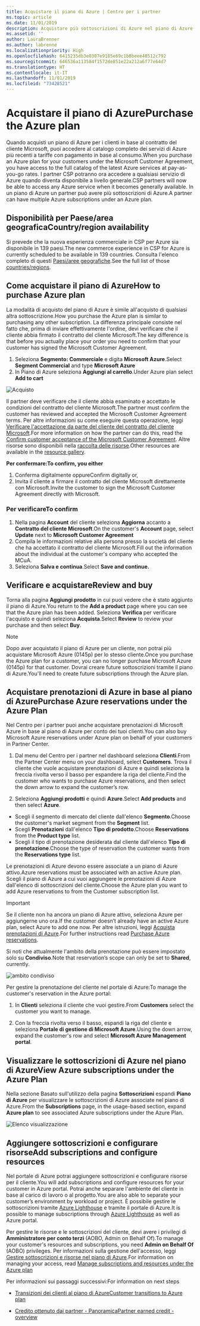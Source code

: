 ```yaml
---
title: Acquistare il piano di Azure | Centro per i partner
ms.topic: article
ms.date: 11/01/2019
description: Acquistare più sottoscrizioni di Azure nel piano di Azure
ms.assetid: ''
author: LauraBrenner
ms.author: labrenne
ms.localizationpriority: High
ms.openlocfilehash: 6415235db3e0307e9185e69c1b8beee48512c792
ms.sourcegitcommit: 646536a113584f1572de851e22a212a6f77e64d7
ms.translationtype: HT
ms.contentlocale: it-IT
ms.lasthandoff: 11/01/2019
ms.locfileid: "73428521"
---
```

# <a name="purchase-the-azure-plan"></a><span data-ttu-id="adb2e-103">Acquistare il piano di Azure</span><span class="sxs-lookup"><span data-stu-id="adb2e-103">Purchase the Azure plan</span></span>

<span data-ttu-id="adb2e-104">Quando acquisti un piano di Azure per i clienti in base al contratto del cliente Microsoft, puoi accedere al catalogo completo dei servizi di Azure più recenti a tariffe con pagamento in base al consumo.</span><span class="sxs-lookup"><span data-stu-id="adb2e-104">When you purchase an Azure plan for your customers under the Microsoft Customer Agreement, you have access to the full catalog of the latest Azure services at pay-as-you-go rates.</span></span> <span data-ttu-id="adb2e-105">I partner CSP potranno ora accedere a qualsiasi servizio di Azure quando diventa disponibile a livello generale.</span><span class="sxs-lookup"><span data-stu-id="adb2e-105">CSP partners will now be able to access any Azure service when it becomes generally available.</span></span> <span data-ttu-id="adb2e-106">In un piano di Azure un partner può avere più sottoscrizioni di Azure.</span><span class="sxs-lookup"><span data-stu-id="adb2e-106">A partner can have multiple Azure subscriptions under an Azure plan.</span></span> 

## <a name="countryregion-availability"></a><span data-ttu-id="adb2e-107">Disponibilità per Paese/area geografica</span><span class="sxs-lookup"><span data-stu-id="adb2e-107">Country/region availability</span></span>
<span data-ttu-id="adb2e-108">Si prevede che la nuova esperienza commerciale in CSP per Azure sia disponibile in 139 paesi.</span><span class="sxs-lookup"><span data-stu-id="adb2e-108">The new commerce experience in CSP for Azure is currently scheduled to be available in 139 countries.</span></span> <span data-ttu-id="adb2e-109">Consulta l'elenco completo di questi [Paesi/aree geografiche](https://query.prod.cms.rt.microsoft.com/cms/api/am/binary/RE3QN0x).</span><span class="sxs-lookup"><span data-stu-id="adb2e-109">See the full list of those [countries/regions](https://query.prod.cms.rt.microsoft.com/cms/api/am/binary/RE3QN0x).</span></span> 

## <a name="how-to-purchase-azure-plan"></a><span data-ttu-id="adb2e-110">Come acquistare il piano di Azure</span><span class="sxs-lookup"><span data-stu-id="adb2e-110">How to purchase Azure plan</span></span>

<span data-ttu-id="adb2e-111">La modalità di acquisto del piano di Azure è simile all'acquisto di qualsiasi altra sottoscrizione.</span><span class="sxs-lookup"><span data-stu-id="adb2e-111">How you purchase the Azure plan is similar to purchasing any other subscription.</span></span> <span data-ttu-id="adb2e-112">La differenza principale consiste nel fatto che, prima di inviare effettivamente l'ordine, devi verificare che il cliente abbia firmato il contratto del cliente Microsoft.</span><span class="sxs-lookup"><span data-stu-id="adb2e-112">The key difference is that before you actually place your order you need to confirm that your customer has signed the Microsoft Customer Agreement.</span></span>

1. <span data-ttu-id="adb2e-113">Seleziona **Segmento: Commerciale** e digita **Microsoft Azure**.</span><span class="sxs-lookup"><span data-stu-id="adb2e-113">Select **Segment Commercial** and type **Microsoft Azure**</span></span> 
2. <span data-ttu-id="adb2e-114">In Piano di Azure seleziona **Aggiungi al carrello**.</span><span class="sxs-lookup"><span data-stu-id="adb2e-114">Under Azure plan select **Add to cart**</span></span>

![Acquisto](images/azure/Azurepurchase1.png)

<span data-ttu-id="adb2e-116">Il partner deve verificare che il cliente abbia esaminato e accettato le condizioni del contratto del cliente Microsoft.</span><span class="sxs-lookup"><span data-stu-id="adb2e-116">The partner must confirm the customer has reviewed and accepted the Microsoft Customer Agreement terms.</span></span> <span data-ttu-id="adb2e-117">Per altre informazioni su come eseguire questa operazione, leggi [Verificare l'accettazione da parte del cliente del contratto del cliente Microsoft](https://docs.microsoft.com/partner-center/confirm-customer-agreement).</span><span class="sxs-lookup"><span data-stu-id="adb2e-117">For more information on how the partner can do this, read the [Confirm customer acceptance of the Microsoft Customer Agreement](https://docs.microsoft.com/partner-center/confirm-customer-agreement).</span></span> <span data-ttu-id="adb2e-118">Altre risorse sono disponibili nella [raccolta delle risorse](https://partner.microsoft.com/resources/collection/Microsoft-Customer-Agreement-in-the-CSP-program#/).</span><span class="sxs-lookup"><span data-stu-id="adb2e-118">Other resources are available in the [resource gallery](https://partner.microsoft.com/resources/collection/Microsoft-Customer-Agreement-in-the-CSP-program#/).</span></span>

<span data-ttu-id="adb2e-119">**Per confermare:**</span><span class="sxs-lookup"><span data-stu-id="adb2e-119">**To confirm, you either**</span></span>
1. <span data-ttu-id="adb2e-120">Conferma digitalmente oppure</span><span class="sxs-lookup"><span data-stu-id="adb2e-120">Confirm digitally or,</span></span>
2. <span data-ttu-id="adb2e-121">Invita il cliente a firmare il contratto del cliente Microsoft direttamente con Microsoft.</span><span class="sxs-lookup"><span data-stu-id="adb2e-121">Invite the customer to sign the Microsoft Customer Agreement directly with Microsoft.</span></span> 

### <a name="to-confirm"></a><span data-ttu-id="adb2e-122">Per verificare</span><span class="sxs-lookup"><span data-stu-id="adb2e-122">To confirm</span></span> 

1. <span data-ttu-id="adb2e-123">Nella pagina **Account** del cliente seleziona **Aggiorna** accanto a **Contratto del cliente Microsoft**.</span><span class="sxs-lookup"><span data-stu-id="adb2e-123">On the customer's **Account** page, select **Update** next to **Microsoft Customer Agreement**</span></span>  
2. <span data-ttu-id="adb2e-124">Compila le informazioni relative alla persona presso la società del cliente che ha accettato il contratto del cliente Microsoft.</span><span class="sxs-lookup"><span data-stu-id="adb2e-124">Fill out the information about the individual at the customer's company who accepted the MCuA.</span></span>
3. <span data-ttu-id="adb2e-125">Seleziona **Salva e continua**.</span><span class="sxs-lookup"><span data-stu-id="adb2e-125">Select **Save and continue.**</span></span>  

## <a name="review-and-buy"></a><span data-ttu-id="adb2e-126">Verificare e acquistare</span><span class="sxs-lookup"><span data-stu-id="adb2e-126">Review and buy</span></span>

<span data-ttu-id="adb2e-127">Torna alla pagina **Aggiungi prodotto**  in cui puoi vedere che è stato aggiunto il piano di Azure.</span><span class="sxs-lookup"><span data-stu-id="adb2e-127">You return to the **Add a product** page where you can see that the Azure plan has been added.</span></span> <span data-ttu-id="adb2e-128">Seleziona **Verifica** per verificare l'acquisto e quindi seleziona **Acquista**.</span><span class="sxs-lookup"><span data-stu-id="adb2e-128">Select **Review** to review your purchase and then select **Buy**.</span></span> 

>[!Note]
><span data-ttu-id="adb2e-129">Dopo aver acquistato il piano di Azure per un cliente, non potrai più acquistare Microsoft Azure (0145p) per lo stesso cliente.</span><span class="sxs-lookup"><span data-stu-id="adb2e-129">Once you purchase the Azure plan for a customer, you can no longer purchase Microsoft Azure (0145p) for that customer.</span></span> <span data-ttu-id="adb2e-130">Dovrai creare future sottoscrizioni tramite il piano di Azure.</span><span class="sxs-lookup"><span data-stu-id="adb2e-130">You'll need to create future subscriptions through the Azure plan.</span></span>

## <a name="purchase-azure-reservations-under-the-azure-plan"></a><span data-ttu-id="adb2e-131">Acquistare prenotazioni di Azure in base al piano di Azure</span><span class="sxs-lookup"><span data-stu-id="adb2e-131">Purchase Azure reservations under the Azure Plan</span></span> 
  
<span data-ttu-id="adb2e-132">Nel Centro per i partner puoi anche acquistare prenotazioni di Microsoft Azure in base al piano di Azure per conto dei tuoi clienti.</span><span class="sxs-lookup"><span data-stu-id="adb2e-132">You can also buy Microsoft Azure reservations under Azure plan on behalf of your customers in Partner Center.</span></span>

1. <span data-ttu-id="adb2e-133">Dal menu del Centro per i partner nel dashboard seleziona **Clienti**.</span><span class="sxs-lookup"><span data-stu-id="adb2e-133">From the Partner Center menu on your dashboard, select **Customers**.</span></span> <span data-ttu-id="adb2e-134">Trova il cliente che vuole acquistare prenotazioni di Azure e quindi seleziona la freccia rivolta verso il basso per espandere la riga del cliente.</span><span class="sxs-lookup"><span data-stu-id="adb2e-134">Find the customer who wants to purchase Azure reservations, and then select the down arrow to expand the customer’s row.</span></span> 

2. <span data-ttu-id="adb2e-135">Seleziona **Aggiungi prodotti** e quindi **Azure**.</span><span class="sxs-lookup"><span data-stu-id="adb2e-135">Select **Add products** and then select **Azure**.</span></span> 
- <span data-ttu-id="adb2e-136">Scegli il segmento di mercato del cliente dall'elenco **Segmento**.</span><span class="sxs-lookup"><span data-stu-id="adb2e-136">Choose the customer's market segment from the **Segment** list.</span></span> 
- <span data-ttu-id="adb2e-137">Scegli **Prenotazioni** dall'elenco **Tipo di prodotto**.</span><span class="sxs-lookup"><span data-stu-id="adb2e-137">Choose **Reservations** from the **Product type** list.</span></span> 
- <span data-ttu-id="adb2e-138">Scegli il tipo di prenotazione desiderata dal cliente dall'elenco **Tipo di prenotazione**.</span><span class="sxs-lookup"><span data-stu-id="adb2e-138">Choose the type of reservation the customer wants from the **Reservations type** list.</span></span> 

<span data-ttu-id="adb2e-139">Le prenotazioni di Azure devono essere associate a un piano di Azure attivo.</span><span class="sxs-lookup"><span data-stu-id="adb2e-139">Azure reservations must be associated with an active Azure plan.</span></span> <span data-ttu-id="adb2e-140">Scegli il piano di Azure a cui vuoi aggiungere le prenotazioni di Azure dall'elenco di sottoscrizioni del cliente.</span><span class="sxs-lookup"><span data-stu-id="adb2e-140">Choose the Azure plan you want to add Azure reservations to from the Customer subscription list.</span></span> 

>[!Important] 
><span data-ttu-id="adb2e-141">Se il cliente non ha ancora un piano di Azure attivo, seleziona Azure per aggiungerne uno ora.</span><span class="sxs-lookup"><span data-stu-id="adb2e-141">If the customer doesn’t already have an active Azure plan, select Azure to add one now.</span></span> <span data-ttu-id="adb2e-142">Per altre istruzioni, leggi [Acquista prenotazioni di Azure](https://docs.microsoft.com/partner-center/azure-reservations-buying#purchase-azure-reservations).</span><span class="sxs-lookup"><span data-stu-id="adb2e-142">For further instructions read [Purchase Azure reservations](https://docs.microsoft.com/partner-center/azure-reservations-buying#purchase-azure-reservations).</span></span>

<span data-ttu-id="adb2e-143">Si noti che attualmente l'ambito della prenotazione può essere impostato solo su **Condiviso**.</span><span class="sxs-lookup"><span data-stu-id="adb2e-143">Note that reservation’s scope can only be set to **Shared**, currently.</span></span> 

![ambito condiviso](images/azure/addprods1.png)

<span data-ttu-id="adb2e-145">Per gestire la prenotazione del cliente nel portale di Azure:</span><span class="sxs-lookup"><span data-stu-id="adb2e-145">To manage the customer's reservation in the Azure portal:</span></span> 

1. <span data-ttu-id="adb2e-146">In **Clienti** seleziona il cliente che vuoi gestire.</span><span class="sxs-lookup"><span data-stu-id="adb2e-146">From **Customers** select the customer you want to manage.</span></span> 

2. <span data-ttu-id="adb2e-147">Con la freccia rivolta verso il basso, espandi la riga del cliente e seleziona **Portale di gestione di Microsoft Azure**.</span><span class="sxs-lookup"><span data-stu-id="adb2e-147">Using the down arrow, expand the customer's row and select **Microsoft Azure Management portal**.</span></span>  
 
## <a name="view-azure-subscriptions-under-the-azure-plan"></a><span data-ttu-id="adb2e-148">Visualizzare le sottoscrizioni di Azure nel piano di Azure</span><span class="sxs-lookup"><span data-stu-id="adb2e-148">View Azure subscriptions under the Azure Plan</span></span> 

<span data-ttu-id="adb2e-149">Nella sezione Basato sull'utilizzo della pagina **Sottoscrizioni** espandi **Piano di Azure** per visualizzare le sottoscrizioni di Azure associate nel piano di Azure.</span><span class="sxs-lookup"><span data-stu-id="adb2e-149">From the **Subscriptions** page, in the usage-based section, expand **Azure plan** to see associated Azure subscriptions under the Azure Plan.</span></span>

![Elenco visualizzazione](images/azure/addprods2.png) 


## <a name="add-subscriptions-and-configure-resources"></a><span data-ttu-id="adb2e-151">Aggiungere sottoscrizioni e configurare risorse</span><span class="sxs-lookup"><span data-stu-id="adb2e-151">Add subscriptions and configure resources</span></span>

<span data-ttu-id="adb2e-152">Nel portale di Azure potrai aggiungere sottoscrizioni e configurare risorse per il cliente.</span><span class="sxs-lookup"><span data-stu-id="adb2e-152">You will add subscriptions and configure resources for your customer in Azure portal.</span></span> <span data-ttu-id="adb2e-153">Potrai anche separare l'ambiente del cliente in base al carico di lavoro o al progetto.</span><span class="sxs-lookup"><span data-stu-id="adb2e-153">You are also able to separate your customer’s environment by workload or project.</span></span> <span data-ttu-id="adb2e-154">È possibile gestire le sottoscrizioni tramite [Azure Lighthouse](https://azure.microsoft.com/services/azure-lighthouse/) e tramite il portale di Azure.</span><span class="sxs-lookup"><span data-stu-id="adb2e-154">It is possible to manage subscriptions through [Azure Lighthouse](https://azure.microsoft.com/services/azure-lighthouse/) as well as Azure portal.</span></span> 

<span data-ttu-id="adb2e-155">Per gestire le risorse e le sottoscrizioni del cliente, devi avere i privilegi di **Amministratore per conto terzi** (AOBO, Admin on Behalf Of).</span><span class="sxs-lookup"><span data-stu-id="adb2e-155">To manage your customer's resources and subscriptions, you need **Admin on Behalf Of** (AOBO) privileges.</span></span> <span data-ttu-id="adb2e-156">Per informazioni sulla gestione dell'accesso, leggi [Gestire sottoscrizioni e risorse nel piano di Azure](azure-plan-manage.md).</span><span class="sxs-lookup"><span data-stu-id="adb2e-156">For information on managing your access, read [Manage subscriptions and resources under the Azure plan](azure-plan-manage.md)</span></span>

<span data-ttu-id="adb2e-157">Per informazioni sui passaggi successivi:</span><span class="sxs-lookup"><span data-stu-id="adb2e-157">For information on next steps</span></span>

- [<span data-ttu-id="adb2e-158">Transizioni dei clienti al piano di Azure</span><span class="sxs-lookup"><span data-stu-id="adb2e-158">Customer transitions to Azure plan</span></span>](azure-plan-transition.md)

- [<span data-ttu-id="adb2e-159">Credito ottenuto dai partner - Panoramica</span><span class="sxs-lookup"><span data-stu-id="adb2e-159">Partner earned credit - overview</span></span>](partner-earned-credit.md)







            




    

  













    



    